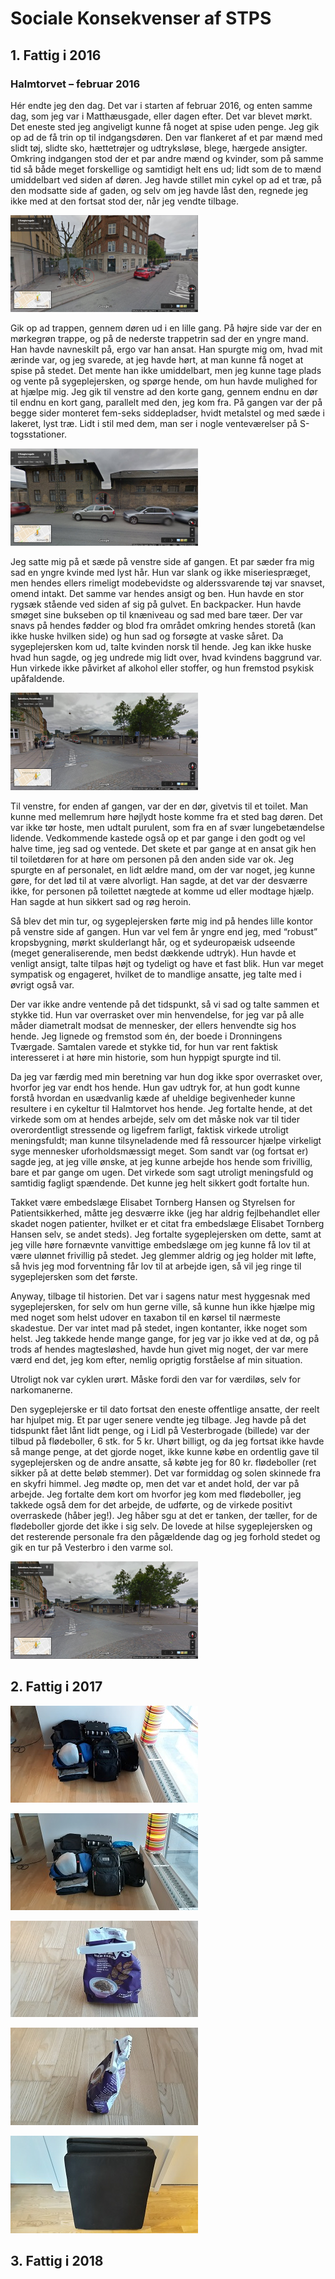 # Sociale Konsekvenser af STPS 
## 1. Fattig i 2016
### Halmtorvet – februar 2016

<p>Hér endte jeg den dag. Det var i starten af februar 2016, og enten samme dag, som jeg var i Matthæusgade, eller dagen efter. Det var blevet mørkt. Det eneste sted jeg angiveligt kunne få noget at spise uden penge. Jeg gik op ad de få trin op til indgangsdøren. Den var flankeret af et par mænd med slidt tøj, slidte sko, hættetrøjer og udtryksløse, blege, hærgede ansigter. Omkring indgangen stod der et par andre mænd og kvinder, som på samme tid så både meget forskellige og samtidigt helt ens ud; lidt som de to mænd umiddelbart ved siden af døren. Jeg havde stillet min cykel op ad et træ, på den modsatte side af gaden, og selv om jeg havde låst den, regnede jeg ikke med at den fortsat stod der, når jeg vendte tilbage.</p>

<p></p>
  
<p><img src="traeet-300x155.png" alt="Træet" title="Fig. 1. Præcis det træ jeg satte min cykel op ad."/></p>

<p></p>

<p>Gik op ad trappen, gennem døren ud i en lille gang. På højre side var der en mørkegrøn trappe, og på de nederste trappetrin sad der en yngre mand. Han havde navneskilt på, ergo var han ansat. Han spurgte mig om, hvad mit ærinde var, og jeg svarede, at jeg havde hørt, at man kunne få noget at spise på stedet. Det mente han ikke umiddelbart, men jeg kunne tage plads og vente på sygeplejersken, og spørge hende, om hun havde mulighed for at hjælpe mig. Jeg gik til venstre ad den korte gang, gennem endnu en dør til endnu en kort gang, parallelt med den, jeg kom fra. På gangen var der på begge sider monteret fem-seks siddepladser, hvidt metalstel og med sæde i lakeret, lyst træ. Lidt i stil med dem, man ser i nogle venteværelser på S-togsstationer.</p>

<p></p>
<p><img src="stedet-300x156.png" alt="Duknakken" title="Fig. 2. Indgangen til bygningen til venstre, Halmtorvet."/></p>
<p></p>

<p>Jeg satte mig på et sæde på venstre side af gangen. Et par sæder fra mig sad en yngre kvinde med lyst hår. Hun var slank og ikke miseriespræget, men hendes ellers rimeligt modebevidste og alderssvarende tøj var snavset, omend intakt. Det samme var hendes ansigt og ben. Hun havde en stor rygsæk stående ved siden af sig på gulvet. En backpacker. Hun havde smøget sine bukseben op til knæniveau og sad med bare tæer. Der var snavs på hendes fødder og blod fra området omkring hendes storetå (kan ikke huske hvilken side) og hun sad og forsøgte at vaske såret. Da sygeplejersken kom ud, talte kvinden norsk til hende. Jeg kan ikke huske hvad hun sagde, og jeg undrede mig lidt over, hvad kvindens baggrund var. Hun virkede ikke påvirket af alkohol eller stoffer, og hun fremstod psykisk upåfaldende.</p>

<p></p>
<p><img src="stedet2-300x156.png" alt="Duknakken" title="Fig. 3. Set fra rundkørslen ved Halmtorvet, træet til venstre og bygningen til højre."/></p>
<p></p>

<p>Til venstre, for enden af gangen, var der en dør, givetvis til et toilet. Man kunne med mellemrum høre højlydt hoste komme fra et sted bag døren. Det var ikke tør hoste, men udtalt purulent, som fra en af svær lungebetændelse lidende. Vedkommende kastede også op et par gange i den godt og vel halve time, jeg sad og ventede. Det skete et par gange at en ansat gik hen til toiletdøren for at høre om personen på den anden side var ok. Jeg spurgte en af personalet, en lidt ældre mand, om der var noget, jeg kunne gøre, for det lød til at være alvorligt. Han sagde, at det var der desværre ikke, for personen på toilettet nægtede at komme ud eller modtage hjælp. Han sagde at hun sikkert sad og røg heroin.</p>

<p>Så blev det min tur, og sygeplejersken førte mig ind på hendes lille kontor på venstre side af gangen. Hun var vel fem år yngre end jeg, med “robust” kropsbygning, mørkt skulderlangt hår, og et sydeuropæisk udseende (meget generaliserende, men bedst dækkende udtryk). Hun havde et venligt ansigt, talte tilpas højt og tydeligt og have et fast blik. Hun var meget sympatisk og engageret, hvilket de to mandlige ansatte, jeg talte med i øvrigt også var.</p>

<p>Der var ikke andre ventende på det tidspunkt, så vi sad og talte sammen et stykke tid. Hun var overrasket over min henvendelse, for jeg var på alle måder diametralt modsat de mennesker, der ellers henvendte sig hos hende. Jeg lignede og fremstod som én, der boede i Dronningens Tværgade. Samtalen varede et stykke tid, for hun var rent faktisk interesseret i at høre min historie, som hun hyppigt spurgte ind til.</p>

<p>Da jeg var færdig med min beretning var hun dog ikke spor overrasket over, hvorfor jeg var endt hos hende. Hun gav udtryk for, at hun godt kunne forstå hvordan en usædvanlig kæde af uheldige begivenheder kunne resultere i en cykeltur til Halmtorvet hos hende. Jeg fortalte hende, at det virkede som om at hendes arbejde, selv om det måske nok var til tider overordentligt stressende og ligefrem farligt, faktisk virkede utroligt meningsfuldt; man kunne tilsyneladende med få ressourcer hjælpe virkeligt syge mennesker uforholdsmæssigt meget. Som sandt var (og fortsat er) sagde jeg, at jeg ville ønske, at jeg kunne arbejde hos hende som frivillig, bare et par gange om ugen. Det virkede som sagt utroligt meningsfuld og samtidig fagligt spændende. Det kunne jeg helt sikkert godt fortalte hun.</p>

<p>Takket være embedslæge Elisabet Tornberg Hansen og Styrelsen for Patientsikkerhed, måtte jeg desværre ikke (jeg har aldrig fejlbehandlet eller skadet nogen patienter, hvilket er et citat fra embedslæge Elisabet Tornberg Hansen selv, se andet steds). Jeg fortalte sygeplejersken om dette, samt at jeg ville høre fornævnte vanvittige embedslæge om jeg kunne få lov til at være ulønnet frivillig på stedet. Jeg glemmer aldrig og jeg holder mit løfte, så hvis jeg mod forventning får lov til at arbejde igen, så vil jeg ringe til sygeplejersken som det første.</p>

<p>Anyway, tilbage til historien. Det var i sagens natur mest hyggesnak med sygeplejersken, for selv om hun gerne ville, så kunne hun ikke hjælpe mig med noget som helst udover en taxabon til en kørsel til nærmeste skadestue. Der var intet mad på stedet, ingen kontanter, ikke noget som helst. Jeg takkede hende mange gange, for jeg var jo ikke ved at dø, og på trods af hendes magtesløshed, havde hun givet mig noget, der var mere værd end det, jeg kom efter, nemlig oprigtig forståelse af min situation.</p>

<p>Utroligt nok var cyklen urørt. Måske fordi den var for værdiløs, selv for narkomanerne.</p>

<p>Den sygeplejerske er til dato fortsat den eneste offentlige ansatte, der reelt har hjulpet mig. Et par uger senere vendte jeg tilbage. Jeg havde på det tidspunkt fået lånt lidt penge, og i Lidl på Vesterbrogade (billede) var der tilbud på flødeboller, 6 stk. for 5 kr. Uhørt billigt, og da jeg fortsat ikke havde så mange penge, at det gjorde noget, ikke kunne købe en ordentlig gave til sygeplejersken og de andre ansatte, så købte jeg for 80 kr. flødeboller (ret sikker på at dette beløb stemmer). Det var formiddag og solen skinnede fra en skyfri himmel. Jeg mødte op, men det var et andet hold, der var på arbejde. Jeg fortalte dem kort om hvorfor jeg kom med flødeboller, jeg takkede også dem for det arbejde, de udførte, og de virkede positivt overraskede (håber jeg!). Jeg håber sgu at det er tanken, der tæller, for de flødeboller gjorde det ikke i sig selv. De lovede at hilse sygeplejersken og det resterende personale fra den pågældende dag og jeg forhold stedet og gik en tur på Vesterbro i den varme sol.</p>

<p></p>
<p><img src="stedet2-300x156.png" alt="Duknakken" title="Fig. 4. Lidl på Vesterbrogade, hvor der var tilbud på flødeboller."/></p>
<p></p>

## 2. Fattig i 2017

<p><img src="20180305_163252_1.jpg" alt="Træet" title="Fig. 1. Præcis det træ jeg satte min cykel op ad."/></p>
<p><img src="20180305_163450_2.jpg" alt="Træet" title="Fig. 1. Præcis det træ jeg satte min cykel op ad."/></p>
<p><img src="20180305_163615_3.jpg" alt="Træet" title="Fig. 1. Præcis det træ jeg satte min cykel op ad."/></p>
<p><img src="20180305_163638_4.jpg" alt="Træet" title="Fig. 1. Præcis det træ jeg satte min cykel op ad."/></p>
<p><img src="20180305_164213_5.jpg" alt="Træet" title="Fig. 1. Præcis det træ jeg satte min cykel op ad."/></p>

## 3. Fattig i 2018

